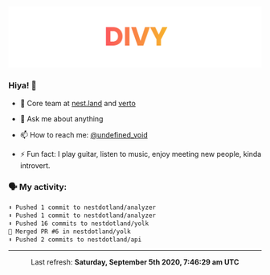 
![](https://github.com/divy-work/divy-work/raw/master/assets/divy.png)

### Hiya! 👋

- 🔭 Core team at [nest.land](https://github.com/nestdotland/nest.land) and [verto](https://github.com/useverto/verto)

- 💬 Ask me about anything

- 📫 How to reach me: [@undefined_void](https://instagram.com/divy.exe)

- ⚡ Fun fact: I play guitar, listen to music, enjoy meeting new people, kinda introvert.

### 🗣 My activity:

```
⬆️ Pushed 1 commit to nestdotland/analyzer
⬆️ Pushed 1 commit to nestdotland/analyzer
⬆️ Pushed 16 commits to nestdotland/yolk
🎉 Merged PR #6 in nestdotland/yolk
⬆️ Pushed 2 commits to nestdotland/api
```

------------
<p align="center">Last refresh: <b>Saturday, September 5th 2020, 7:46:29 am UTC</b></p>
